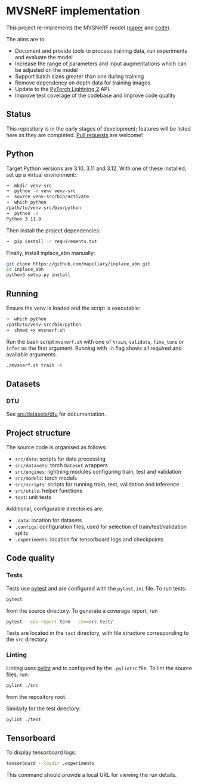 # MVSNeRF implementation

This project re-implements the MVSNeRF model ([paper](https://arxiv.org/abs/2103.15595) and [code](https://github.com/apchenstu/mvsnerf)).

The aims are to:
* Document and provide tools to process training data, run experiments and evaluate the model
* Increase the range of parameters and input augmentations which can be adjusted on the model
* Support batch sizes greater than one during training
* Remove dependency on depth data for training images
* Update to the [PyTorch Lightning 2](https://lightning.ai/docs/pytorch/stable/upgrade/migration_guide.html) API.
* Improve test coverage of the codebase and improve code quality


## Status

This repository is in the early stages of development; features will be listed here as they are completed.
[Pull requests](https://github.com/christopher-evans/mvsnerf-implementation/pulls) are welcome!

## Python

Target  Python versions are 3.10, 3.11 and 3.12.  With one of these installed, set up a virtual environment:

```bash
➜  mkdir venv-src               
➜  python -m venv venv-src 
➜  source venv-src/bin/activate
➜  which python
/path/to/venv-src/bin/python
➜  python -V
Python 3.11.8
```

Then install the project dependencies:

```bash
➜  pip install -r requirements.txt
```

Finally, install inplace_abn manually:
```bash
git clone https://github.com/mapillary/inplace_abn.git
cd inplace_abn
python3 setup.py install
```


## Running

Ensure the venv is loaded and the script is executable:
```bash
➜  which python
/path/to/venv-src/bin/python
➜  chmod +x mvsnerf.sh
```

Run the bash script `mvsnerf.sh` with one of `train`, `validate`, `fine_tune` or `infer` as the first argument.
Running with `-h` flag shows all required and available arguments.
```bash
./mvsnerf.sh train -h
```

## Datasets

### DTU

See [src/datasets/dtu](src/datasets/dtu) for documentation.


## Project structure

The source code is organised as follows:
* `src/data`: scripts for data processing
* `src/datasets`: torch `Dataset` wrappers
* `src/engines`: lightning modules configuring train, test and validation
* `src/models`: torch models
* `src/scripts`: scripts for running train, test, validation and inference
* `src/utils`: helper functions
* `test`: unit tests

Additional, configurable directories are:
* `.data`: location for datasets
* `.configs`: configuration files, used for selection of train/test/validation splits
* `.experiments`: location for tensorboard logs and checkpoints

## Code quality

### Tests

Tests use [pytest](https://docs.pytest.org/en/8.2.x/) and are configured with the `pytest.ini` file.  To run
tests:
```bash
pytest
```
from the source directory. To generate a coverage report, run
```bash
pytest --cov-report term --cov=src test/
```

Tests are located in the `test` directory, with file structure corresponding to the `src` directory.

### Linting

Linting uses [pylint](https://pypi.org/project/pylint/) and is configured by the `.pylintrc` file.
To lint the source files, run:
```bash
pylint ./src
```
from the repository root.

Similarly for the test directory:
```bash
pylint ./test
```

## Tensorboard

To display tensorboard logs:

```bash
tensorboard --logdir .experiments
```

This command should provide a local URL for viewing the run details.


